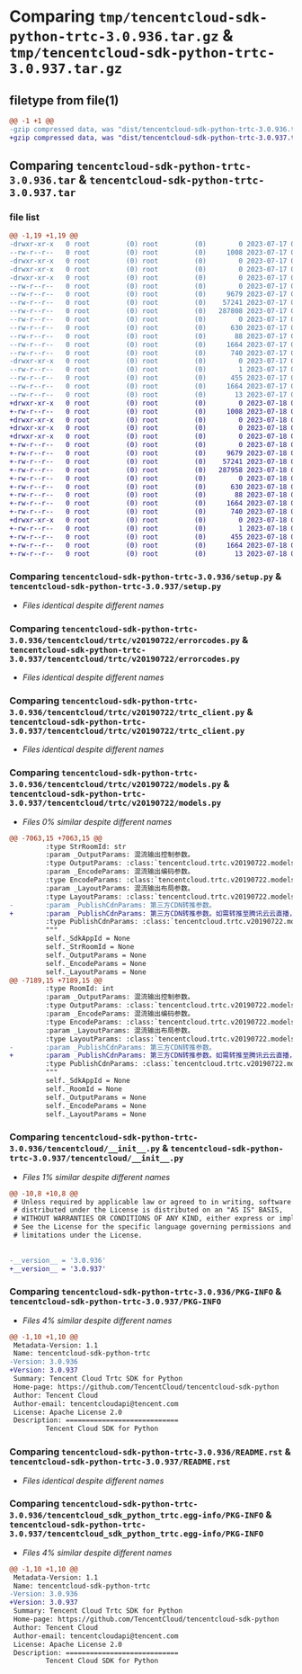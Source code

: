 # Comparing `tmp/tencentcloud-sdk-python-trtc-3.0.936.tar.gz` & `tmp/tencentcloud-sdk-python-trtc-3.0.937.tar.gz`

## filetype from file(1)

```diff
@@ -1 +1 @@
-gzip compressed data, was "dist/tencentcloud-sdk-python-trtc-3.0.936.tar", last modified: Mon Jul 17 00:38:45 2023, max compression
+gzip compressed data, was "dist/tencentcloud-sdk-python-trtc-3.0.937.tar", last modified: Tue Jul 18 00:34:11 2023, max compression
```

## Comparing `tencentcloud-sdk-python-trtc-3.0.936.tar` & `tencentcloud-sdk-python-trtc-3.0.937.tar`

### file list

```diff
@@ -1,19 +1,19 @@
-drwxr-xr-x   0 root         (0) root         (0)        0 2023-07-17 00:38:45.000000 tencentcloud-sdk-python-trtc-3.0.936/
--rw-r--r--   0 root         (0) root         (0)     1008 2023-07-17 00:38:45.000000 tencentcloud-sdk-python-trtc-3.0.936/setup.py
-drwxr-xr-x   0 root         (0) root         (0)        0 2023-07-17 00:38:45.000000 tencentcloud-sdk-python-trtc-3.0.936/tencentcloud/
-drwxr-xr-x   0 root         (0) root         (0)        0 2023-07-17 00:38:45.000000 tencentcloud-sdk-python-trtc-3.0.936/tencentcloud/trtc/
-drwxr-xr-x   0 root         (0) root         (0)        0 2023-07-17 00:38:45.000000 tencentcloud-sdk-python-trtc-3.0.936/tencentcloud/trtc/v20190722/
--rw-r--r--   0 root         (0) root         (0)        0 2023-07-17 00:38:45.000000 tencentcloud-sdk-python-trtc-3.0.936/tencentcloud/trtc/v20190722/__init__.py
--rw-r--r--   0 root         (0) root         (0)     9679 2023-07-17 00:38:45.000000 tencentcloud-sdk-python-trtc-3.0.936/tencentcloud/trtc/v20190722/errorcodes.py
--rw-r--r--   0 root         (0) root         (0)    57241 2023-07-17 00:38:45.000000 tencentcloud-sdk-python-trtc-3.0.936/tencentcloud/trtc/v20190722/trtc_client.py
--rw-r--r--   0 root         (0) root         (0)   287808 2023-07-17 00:38:45.000000 tencentcloud-sdk-python-trtc-3.0.936/tencentcloud/trtc/v20190722/models.py
--rw-r--r--   0 root         (0) root         (0)        0 2023-07-17 00:38:45.000000 tencentcloud-sdk-python-trtc-3.0.936/tencentcloud/trtc/__init__.py
--rw-r--r--   0 root         (0) root         (0)      630 2023-07-17 00:38:45.000000 tencentcloud-sdk-python-trtc-3.0.936/tencentcloud/__init__.py
--rw-r--r--   0 root         (0) root         (0)       88 2023-07-17 00:38:45.000000 tencentcloud-sdk-python-trtc-3.0.936/setup.cfg
--rw-r--r--   0 root         (0) root         (0)     1664 2023-07-17 00:38:45.000000 tencentcloud-sdk-python-trtc-3.0.936/PKG-INFO
--rw-r--r--   0 root         (0) root         (0)      740 2023-07-17 00:38:45.000000 tencentcloud-sdk-python-trtc-3.0.936/README.rst
-drwxr-xr-x   0 root         (0) root         (0)        0 2023-07-17 00:38:45.000000 tencentcloud-sdk-python-trtc-3.0.936/tencentcloud_sdk_python_trtc.egg-info/
--rw-r--r--   0 root         (0) root         (0)        1 2023-07-17 00:38:45.000000 tencentcloud-sdk-python-trtc-3.0.936/tencentcloud_sdk_python_trtc.egg-info/dependency_links.txt
--rw-r--r--   0 root         (0) root         (0)      455 2023-07-17 00:38:45.000000 tencentcloud-sdk-python-trtc-3.0.936/tencentcloud_sdk_python_trtc.egg-info/SOURCES.txt
--rw-r--r--   0 root         (0) root         (0)     1664 2023-07-17 00:38:45.000000 tencentcloud-sdk-python-trtc-3.0.936/tencentcloud_sdk_python_trtc.egg-info/PKG-INFO
--rw-r--r--   0 root         (0) root         (0)       13 2023-07-17 00:38:45.000000 tencentcloud-sdk-python-trtc-3.0.936/tencentcloud_sdk_python_trtc.egg-info/top_level.txt
+drwxr-xr-x   0 root         (0) root         (0)        0 2023-07-18 00:34:11.000000 tencentcloud-sdk-python-trtc-3.0.937/
+-rw-r--r--   0 root         (0) root         (0)     1008 2023-07-18 00:34:11.000000 tencentcloud-sdk-python-trtc-3.0.937/setup.py
+drwxr-xr-x   0 root         (0) root         (0)        0 2023-07-18 00:34:11.000000 tencentcloud-sdk-python-trtc-3.0.937/tencentcloud/
+drwxr-xr-x   0 root         (0) root         (0)        0 2023-07-18 00:34:11.000000 tencentcloud-sdk-python-trtc-3.0.937/tencentcloud/trtc/
+drwxr-xr-x   0 root         (0) root         (0)        0 2023-07-18 00:34:11.000000 tencentcloud-sdk-python-trtc-3.0.937/tencentcloud/trtc/v20190722/
+-rw-r--r--   0 root         (0) root         (0)        0 2023-07-18 00:34:11.000000 tencentcloud-sdk-python-trtc-3.0.937/tencentcloud/trtc/v20190722/__init__.py
+-rw-r--r--   0 root         (0) root         (0)     9679 2023-07-18 00:34:11.000000 tencentcloud-sdk-python-trtc-3.0.937/tencentcloud/trtc/v20190722/errorcodes.py
+-rw-r--r--   0 root         (0) root         (0)    57241 2023-07-18 00:34:11.000000 tencentcloud-sdk-python-trtc-3.0.937/tencentcloud/trtc/v20190722/trtc_client.py
+-rw-r--r--   0 root         (0) root         (0)   287958 2023-07-18 00:34:11.000000 tencentcloud-sdk-python-trtc-3.0.937/tencentcloud/trtc/v20190722/models.py
+-rw-r--r--   0 root         (0) root         (0)        0 2023-07-18 00:34:11.000000 tencentcloud-sdk-python-trtc-3.0.937/tencentcloud/trtc/__init__.py
+-rw-r--r--   0 root         (0) root         (0)      630 2023-07-18 00:34:11.000000 tencentcloud-sdk-python-trtc-3.0.937/tencentcloud/__init__.py
+-rw-r--r--   0 root         (0) root         (0)       88 2023-07-18 00:34:11.000000 tencentcloud-sdk-python-trtc-3.0.937/setup.cfg
+-rw-r--r--   0 root         (0) root         (0)     1664 2023-07-18 00:34:11.000000 tencentcloud-sdk-python-trtc-3.0.937/PKG-INFO
+-rw-r--r--   0 root         (0) root         (0)      740 2023-07-18 00:34:11.000000 tencentcloud-sdk-python-trtc-3.0.937/README.rst
+drwxr-xr-x   0 root         (0) root         (0)        0 2023-07-18 00:34:11.000000 tencentcloud-sdk-python-trtc-3.0.937/tencentcloud_sdk_python_trtc.egg-info/
+-rw-r--r--   0 root         (0) root         (0)        1 2023-07-18 00:34:11.000000 tencentcloud-sdk-python-trtc-3.0.937/tencentcloud_sdk_python_trtc.egg-info/dependency_links.txt
+-rw-r--r--   0 root         (0) root         (0)      455 2023-07-18 00:34:11.000000 tencentcloud-sdk-python-trtc-3.0.937/tencentcloud_sdk_python_trtc.egg-info/SOURCES.txt
+-rw-r--r--   0 root         (0) root         (0)     1664 2023-07-18 00:34:11.000000 tencentcloud-sdk-python-trtc-3.0.937/tencentcloud_sdk_python_trtc.egg-info/PKG-INFO
+-rw-r--r--   0 root         (0) root         (0)       13 2023-07-18 00:34:11.000000 tencentcloud-sdk-python-trtc-3.0.937/tencentcloud_sdk_python_trtc.egg-info/top_level.txt
```

### Comparing `tencentcloud-sdk-python-trtc-3.0.936/setup.py` & `tencentcloud-sdk-python-trtc-3.0.937/setup.py`

 * *Files identical despite different names*

### Comparing `tencentcloud-sdk-python-trtc-3.0.936/tencentcloud/trtc/v20190722/errorcodes.py` & `tencentcloud-sdk-python-trtc-3.0.937/tencentcloud/trtc/v20190722/errorcodes.py`

 * *Files identical despite different names*

### Comparing `tencentcloud-sdk-python-trtc-3.0.936/tencentcloud/trtc/v20190722/trtc_client.py` & `tencentcloud-sdk-python-trtc-3.0.937/tencentcloud/trtc/v20190722/trtc_client.py`

 * *Files identical despite different names*

### Comparing `tencentcloud-sdk-python-trtc-3.0.936/tencentcloud/trtc/v20190722/models.py` & `tencentcloud-sdk-python-trtc-3.0.937/tencentcloud/trtc/v20190722/models.py`

 * *Files 0% similar despite different names*

```diff
@@ -7063,15 +7063,15 @@
         :type StrRoomId: str
         :param _OutputParams: 混流输出控制参数。
         :type OutputParams: :class:`tencentcloud.trtc.v20190722.models.OutputParams`
         :param _EncodeParams: 混流输出编码参数。
         :type EncodeParams: :class:`tencentcloud.trtc.v20190722.models.EncodeParams`
         :param _LayoutParams: 混流输出布局参数。
         :type LayoutParams: :class:`tencentcloud.trtc.v20190722.models.LayoutParams`
-        :param _PublishCdnParams: 第三方CDN转推参数。
+        :param _PublishCdnParams: 第三方CDN转推参数。如需转推至腾讯云云直播，此参数无需填写，会默认转推
         :type PublishCdnParams: :class:`tencentcloud.trtc.v20190722.models.PublishCdnParams`
         """
         self._SdkAppId = None
         self._StrRoomId = None
         self._OutputParams = None
         self._EncodeParams = None
         self._LayoutParams = None
@@ -7189,15 +7189,15 @@
         :type RoomId: int
         :param _OutputParams: 混流输出控制参数。
         :type OutputParams: :class:`tencentcloud.trtc.v20190722.models.OutputParams`
         :param _EncodeParams: 混流输出编码参数。
         :type EncodeParams: :class:`tencentcloud.trtc.v20190722.models.EncodeParams`
         :param _LayoutParams: 混流输出布局参数。
         :type LayoutParams: :class:`tencentcloud.trtc.v20190722.models.LayoutParams`
-        :param _PublishCdnParams: 第三方CDN转推参数。
+        :param _PublishCdnParams: 第三方CDN转推参数。如需转推至腾讯云云直播，此参数无需填写，会默认转推
         :type PublishCdnParams: :class:`tencentcloud.trtc.v20190722.models.PublishCdnParams`
         """
         self._SdkAppId = None
         self._RoomId = None
         self._OutputParams = None
         self._EncodeParams = None
         self._LayoutParams = None
```

### Comparing `tencentcloud-sdk-python-trtc-3.0.936/tencentcloud/__init__.py` & `tencentcloud-sdk-python-trtc-3.0.937/tencentcloud/__init__.py`

 * *Files 1% similar despite different names*

```diff
@@ -10,8 +10,8 @@
 # Unless required by applicable law or agreed to in writing, software
 # distributed under the License is distributed on an "AS IS" BASIS,
 # WITHOUT WARRANTIES OR CONDITIONS OF ANY KIND, either express or implied.
 # See the License for the specific language governing permissions and
 # limitations under the License.
 
 
-__version__ = '3.0.936'
+__version__ = '3.0.937'
```

### Comparing `tencentcloud-sdk-python-trtc-3.0.936/PKG-INFO` & `tencentcloud-sdk-python-trtc-3.0.937/PKG-INFO`

 * *Files 4% similar despite different names*

```diff
@@ -1,10 +1,10 @@
 Metadata-Version: 1.1
 Name: tencentcloud-sdk-python-trtc
-Version: 3.0.936
+Version: 3.0.937
 Summary: Tencent Cloud Trtc SDK for Python
 Home-page: https://github.com/TencentCloud/tencentcloud-sdk-python
 Author: Tencent Cloud
 Author-email: tencentcloudapi@tencent.com
 License: Apache License 2.0
 Description: ============================
         Tencent Cloud SDK for Python
```

### Comparing `tencentcloud-sdk-python-trtc-3.0.936/README.rst` & `tencentcloud-sdk-python-trtc-3.0.937/README.rst`

 * *Files identical despite different names*

### Comparing `tencentcloud-sdk-python-trtc-3.0.936/tencentcloud_sdk_python_trtc.egg-info/PKG-INFO` & `tencentcloud-sdk-python-trtc-3.0.937/tencentcloud_sdk_python_trtc.egg-info/PKG-INFO`

 * *Files 4% similar despite different names*

```diff
@@ -1,10 +1,10 @@
 Metadata-Version: 1.1
 Name: tencentcloud-sdk-python-trtc
-Version: 3.0.936
+Version: 3.0.937
 Summary: Tencent Cloud Trtc SDK for Python
 Home-page: https://github.com/TencentCloud/tencentcloud-sdk-python
 Author: Tencent Cloud
 Author-email: tencentcloudapi@tencent.com
 License: Apache License 2.0
 Description: ============================
         Tencent Cloud SDK for Python
```

